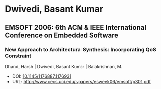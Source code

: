 # Dwivedi, Basant Kumar

## EMSOFT 2006: 6th ACM & IEEE International Conference on Embedded Software

### New Approach to Architectural Synthesis: Incorporating QoS Constraint
Dhand, Harsh | Dwivedi, Basant Kumar | Balakrishnan, M.
* DOI: [10.1145/1176887.1176931](https://doi.org/10.1145/1176887.1176931)
* URL: <http://www.cecs.uci.edu/~papers/esweek06/emsoft/p301.pdf>

